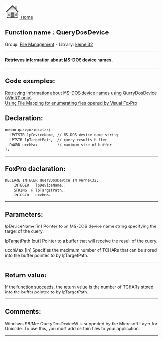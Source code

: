 [<img src="../../images/home.png"> Home ](https://github.com/VFPX/Win32API)  

## Function name : QueryDosDevice
Group: [File Management](../../functions_group.md#File_Management)  -  Library: [kernel32](../../../libraries.md#kernel32)  
***  


#### Retrieves information about MS-DOS device names.
***  


## Code examples:
[Retrieving information about MS-DOS device names using QueryDosDevice (WinNT only)](../../samples/sample_241.md)  
[Using File Mapping for enumerating files opened by Visual FoxPro](../../samples/sample_473.md)  

## Declaration:
```foxpro  
DWORD QueryDosDevice(
  LPCTSTR lpDeviceName, // MS-DOS device name string
  LPTSTR lpTargetPath,  // query results buffer
  DWORD ucchMax         // maximum size of buffer
);  
```  
***  


## FoxPro declaration:
```foxpro  
DECLARE INTEGER QueryDosDevice IN kernel32;
	INTEGER   lpDeviceName,;
	STRING  @ lpTargetPath,;
	INTEGER   ucchMax  
```  
***  


## Parameters:
lpDeviceName 
[in] Pointer to an MS-DOS device name string specifying the target of the query. 

lpTargetPath 
[out] Pointer to a buffer that will receive the result of the query. 

ucchMax 
[in] Specifies the maximum number of TCHARs that can be stored into the buffer pointed to by lpTargetPath.   
***  


## Return value:
If the function succeeds, the return value is the number of TCHARs stored into the buffer pointed to by lpTargetPath.   
***  


## Comments:
Windows 98/Me: QueryDosDeviceW is supported by the Microsoft Layer for Unicode. To use this, you must add certain files to your application.  
  
***  

